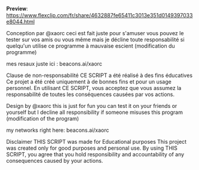 𝐏𝐫𝐞𝐯𝐢𝐞𝐰: https://www.flexclip.com/fr/share/4632887fe65411c3013e351d0149397033e8044.html

Conception par @xaorc 
ceci est fait juste pour s'amuser vous pouvez le tester sur vos amis ou vous même mais je décline toute responsabilité si quelqu'un utilise ce programme à mauvaise escient (modification du programme)

mes resaux juste ici : 
beacons.ai/xaorc

Clause de non-responsabilité
CE SCRIPT a été réalisé à des fins éducatives
Ce projet a été créé uniquement à de bonnes fins et pour un usage personnel.
En utilisant CE SCRIPT, vous acceptez que vous assumez la responsabilité de toutes les conséquences causées par vos actions.

Design by @xaorc 
this is just for fun you can test it on your friends or yourself but I decline all responsibility if someone misuses this program (modification of the program)

my networks right here: 
beacons.ai/xaorc

Disclaimer
THIS SCRIPT was made for Educational purposes
This project was created only for good purposes and personal use.
By using THIS SCRIPT, you agree that you hold responsibility and accountability of any consequences caused by your actions.
